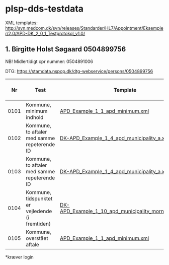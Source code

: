 # plsp-dds-testdata

XML templates: http://svn.medcom.dk/svn/releases/Standarder/HL7/Appointment/Eksempler/2.0/APD-DK_2_0_1_Testprotokol_v1.0/

##  1. Birgitte Holst Søgaard 0504899756

NB! Midlertidigt cpr nummer: 0504891006

DTG: https://stamdata.nspop.dk/dtg-webservice/persons/0504899756

| Nr | Test | Template | Dokument id | Faktisk xml | Cda viewer link* |
| --- | --- | --- |--- | --- | --- | 
| 0101 | Kommune, minimum indhold   | [APD_Example_1_1_apd_minimum.xml](http://svn.medcom.dk/svn/releases/Standarder/HL7/Appointment/Eksempler/2.0/APD-DK_2_0_1_Testprotokol_v1.0/DK-APD_Example_1_1_apd_minimum.xml) | test0101-7953-49ce-8653-cp0504891006^1.2.208.184 | [xml](./pretest_cpr_xml/101_0504890006_DK-APD_Example_1_1_apd_minimum.xml) | [Document](https://cdaviewer.medcom.dk/cdaviewer-test2/showDocument?externalDocumentId=test0101-7953-49ce-8653-cp0504891006%5e1.2.208.184&repositoryId=1.2.208.176.43210.8.20.11&patientId=0504891006) |
| 0102 | Kommune, to aftaler med samme repeterende ID | [DK-APD_Example_1_4_apd_municipality_a.xml](http://svn.medcom.dk/svn/drafts/Standarder/HL7/Appointment/Eksempler/2.0/DK-APD_Example_1_4_apd_municipality_a.xml)  |  |  |  |
| 0103 | Kommune, to aftaler med samme repeterende ID | [DK-APD_Example_1_4_apd_municipality_a.xml](http://svn.medcom.dk/svn/drafts/Standarder/HL7/Appointment/Eksempler/2.0/DK-APD_Example_1_4_apd_municipality_a.xml)  |  |  |  |
| 0104 | Kommune, tidspunktet er vejledende (i fremtiden) | [DK-APD_Example_1_10_apd_municipality_morning_sbj.xml](https://svn.medcom.dk/svn/releases/Standarder/HL7/Appointment/Eksempler/2.0/APD-DK_2_0_1_Testprotokol_v1.0/DK-APD_Example_1_10_apd_municipality_morning_sbj.xml)  |  |  |  |
| 0105 | Kommune, overstået aftale | [APD_Example_1_1_apd_minimum.xml](http://svn.medcom.dk/svn/releases/Standarder/HL7/Appointment/Eksempler/2.0/APD-DK_2_0_1_Testprotokol_v1.0/DK-APD_Example_1_1_apd_minimum.xml)  |  |  |  |

*kræver login
